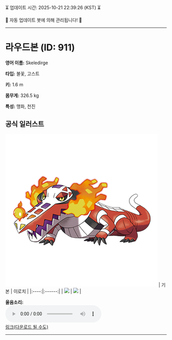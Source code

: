 
⏳ 업데이트 시간: 2025-10-21 22:39:26 (KST) ⏳

🤖 자동 업데이트 봇에 의해 관리됩니다! 🤖

---

# 라우드본 (ID: 911)
**영어 이름:** Skeledirge

**타입:** 불꽃, 고스트

**키:** 1.6 m

**몸무게:** 326.5 kg

**특성:** 맹화, 천진

## 공식 일러스트
![](https://raw.githubusercontent.com/PokeAPI/sprites/master/sprites/pokemon/other/official-artwork/911.png)
| 기본 | 이로치 |
|:----:|:------:|
| <img src="http://play.pokemonshowdown.com/sprites/ani/skeledirge.gif" width="200"> | <img src="http://play.pokemonshowdown.com/sprites/ani-shiny/skeledirge.gif" width="200"> |

**울음소리:**<br><audio controls src="https://raw.githubusercontent.com/PokeAPI/cries/main/cries/pokemon/latest/911.ogg"></audio><br> [링크(다운로드 될 수도)](https://raw.githubusercontent.com/PokeAPI/cries/main/cries/pokemon/latest/911.ogg)


---
